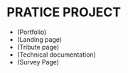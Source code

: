 # PRATICE PROJECT
- (Portfolio)
- (Landing page)
- (Tribute page)
- (Technical documentation)
- (Survey Page)
